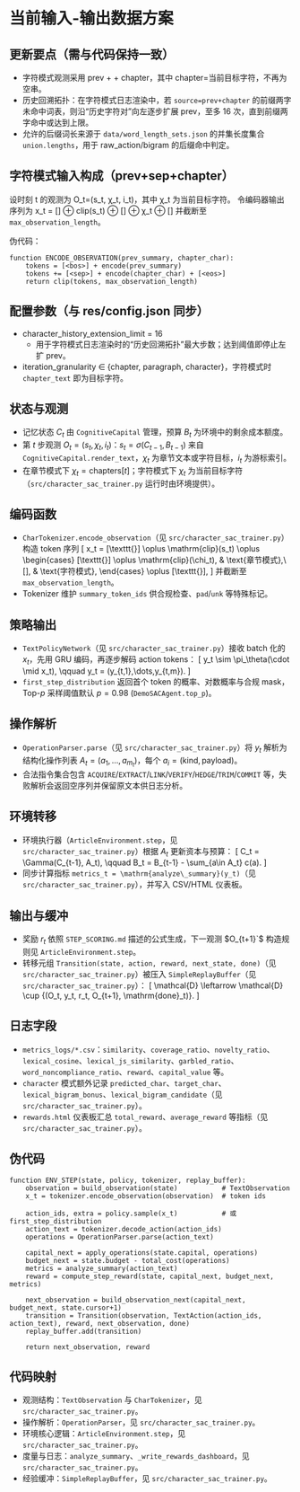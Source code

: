 ﻿# 当前输入-输出数据方案

## 更新要点（需与代码保持一致）
- 字符模式观测采用 prev + <sep> + chapter，其中 chapter=当前目标字符，不再为空串。
- 历史回溯拓扑：在字符模式日志渲染中，若 `source=prev+chapter` 的前缀两字未命中词表，则沿“历史字符对”向左逐步扩展 prev，至多 16 次，直到前缀两字命中或达到上限。
- 允许的后缀词长来源于 `data/word_length_sets.json` 的并集长度集合 `union.lengths`，用于 raw_action/bigram 的后缀命中判定。

## 字符模式输入构成（prev+sep+chapter）
设时刻 t 的观测为 O_t=(s_t, χ_t, i_t)，其中 χ_t 为当前目标字符。
令编码器输出序列为
  x_t = [<bos>] ⊕ clip(s_t) ⊕ [<sep>] ⊕ χ_t ⊕ [<eos>]
并截断至 `max_observation_length`。

伪代码：
```pseudo
function ENCODE_OBSERVATION(prev_summary, chapter_char):
    tokens = [<bos>] + encode(prev_summary)
    tokens += [<sep>] + encode(chapter_char) + [<eos>]
    return clip(tokens, max_observation_length)
```

## 配置参数（与 res/config.json 同步）
- character_history_extension_limit = 16
  - 用于字符模式日志渲染时的“历史回溯拓扑”最大步数；达到阈值即停止左扩 prev。
- iteration_granularity ∈ {chapter, paragraph, character}，字符模式时 `chapter_text` 即为目标字符。


## 状态与观测
- 记忆状态 $C_t$ 由 `CognitiveCapital` 管理，预算 $B_t$ 为环境中的剩余成本额度。
- 第 $t$ 步观测 $O_t = (s_t, \chi_t, i_t)$：$s_t = \sigma(C_{t-1}, B_{t-1})$ 来自 `CognitiveCapital.render_text`，$\chi_t$ 为章节文本或字符目标，$i_t$ 为游标索引。
- 在章节模式下 $\chi_t = \text{chapters}[t]$；字符模式下 $\chi_t$ 为当前目标字符（`src/character_sac_trainer.py` 运行时由环境提供）。

## 编码函数
- `CharTokenizer.encode_observation`（见 `src/character_sac_trainer.py`）构造 token 序列
  \[
  x_t = [\texttt{<bos>}] \oplus \mathrm{clip}(s_t) \oplus
  \begin{cases}
  [\texttt{<sep>}] \oplus \mathrm{clip}(\chi_t), & \text{章节模式},\\
  [], & \text{字符模式},
  \end{cases}
  \oplus [\texttt{<eos>}],
  \]
  并截断至 `max_observation_length`。
- Tokenizer 维护 `summary_token_ids` 供合规检查、`pad`/`unk` 等特殊标记。

## 策略输出
- `TextPolicyNetwork`（见 `src/character_sac_trainer.py`）接收 batch 化的 $x_t$，先用 GRU 编码，再逐步解码 action tokens：
  \[
  y_t \sim \pi_\theta(\cdot \mid x_t), \qquad y_t = (y_{t,1},\dots,y_{t,m}).
  \]
- `first_step_distribution` 返回首个 token 的概率、对数概率与合规 mask，Top-$p$ 采样阈值默认 $p=0.98$ (`DemoSACAgent.top_p`)。

## 操作解析
- `OperationParser.parse`（见 `src/character_sac_trainer.py`）将 $y_t$ 解析为结构化操作列表 $A_t = (a_1,\dots,a_{m_t})$，每个 $a_i = (\mathrm{kind}, \mathrm{payload})$。
- 合法指令集合包含 `ACQUIRE`/`EXTRACT`/`LINK`/`VERIFY`/`HEDGE`/`TRIM`/`COMMIT` 等，失败解析会返回空序列并保留原文本供日志分析。

## 环境转移
- 环境执行器（`ArticleEnvironment.step`，见 `src/character_sac_trainer.py`）根据 $A_t$ 更新资本与预算：
  \[
  C_t = \Gamma(C_{t-1}, A_t), \qquad B_t = B_{t-1} - \sum_{a\in A_t} c(a).
  \]
- 同步计算指标 `metrics_t = \mathrm{analyze\_summary}(y_t)`（见 `src/character_sac_trainer.py`），并写入 CSV/HTML 仪表板。

## 输出与缓冲
- 奖励 $r_t$ 依照 `STEP_SCORING.md` 描述的公式生成，下一观测 $O_{t+1}`$ 构造规则见 `ArticleEnvironment.step`。
- 转移元组 `Transition(state, action, reward, next_state, done)`（见 `src/character_sac_trainer.py`）被压入 `SimpleReplayBuffer`（见 `src/character_sac_trainer.py`）：
  \[
  \mathcal{D} \leftarrow \mathcal{D} \cup \{(O_t, y_t, r_t, O_{t+1}, \mathrm{done}_t)\}.
  \]

## 日志字段
- `metrics_logs/*.csv`：`similarity`、`coverage_ratio`、`novelty_ratio`、`lexical_cosine`、`lexical_js_similarity`、`garbled_ratio`、`word_noncompliance_ratio`、`reward`、`capital_value` 等。
- `character` 模式额外记录 `predicted_char`、`target_char`、`lexical_bigram_bonus`、`lexical_bigram_candidate`（见 `src/character_sac_trainer.py`）。
- `rewards.html` 仪表板汇总 `total_reward`、`average_reward` 等指标（见 `src/character_sac_trainer.py`）。

## 伪代码
```pseudo
function ENV_STEP(state, policy, tokenizer, replay_buffer):
    observation = build_observation(state)           # TextObservation
    x_t = tokenizer.encode_observation(observation)  # token ids

    action_ids, extra = policy.sample(x_t)           # 或 first_step_distribution
    action_text = tokenizer.decode_action(action_ids)
    operations = OperationParser.parse(action_text)

    capital_next = apply_operations(state.capital, operations)
    budget_next = state.budget - total_cost(operations)
    metrics = analyze_summary(action_text)
    reward = compute_step_reward(state, capital_next, budget_next, metrics)

    next_observation = build_observation_next(capital_next, budget_next, state.cursor+1)
    transition = Transition(observation, TextAction(action_ids, action_text), reward, next_observation, done)
    replay_buffer.add(transition)

    return next_observation, reward
```

## 代码映射
- 观测结构：`TextObservation` 与 `CharTokenizer`，见 `src/character_sac_trainer.py`。
- 操作解析：`OperationParser`，见 `src/character_sac_trainer.py`。
- 环境核心逻辑：`ArticleEnvironment.step`，见 `src/character_sac_trainer.py`。
- 度量与日志：`analyze_summary`、`_write_rewards_dashboard`，见 `src/character_sac_trainer.py`。
- 经验缓冲：`SimpleReplayBuffer`，见 `src/character_sac_trainer.py`。

